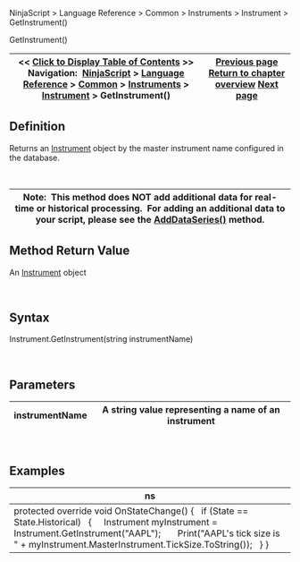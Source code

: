 ﻿


NinjaScript \> Language Reference \> Common \> Instruments \> Instrument \> GetInstrument()






















GetInstrument()







| \<\< [Click to Display Table of Contents](getinstrument.md) \>\> **Navigation:**     [NinjaScript](ninjascript-1.md) \> [Language Reference](language_reference_wip-1.md) \> [Common](common-1.md) \> [Instruments](instruments_ninjascript-1.md) \> [Instrument](instrument-1.md) \> GetInstrument() | [Previous page](instrument_fullname-1.md) [Return to chapter overview](instrument-1.md) [Next page](masterinstrument-1.md) |
| --- | --- |











## Definition


Returns an [Instrument](instruments-1.md) object by the master instrument name configured in the database.  


 




| Note:  This method does NOT add additional data for real\-time or historical processing.  For adding an additional data to your script, please see the  [AddDataSeries()](adddataseries-1.md) method. |
| --- |



## 


## 


## Method Return Value


An [Instrument](instrument-1.md) object


 


## Syntax


Instrument.GetInstrument(string instrumentName)


 


## Parameters




| instrumentName | A string value representing a name of an instrument |
| --- | --- |



 


## 


## Examples




| ns |
| --- |
| protected override void OnStateChange() {    if (State \=\= State.Historical)    {      Instrument myInstrument \= Instrument.GetInstrument("AAPL");        Print("AAPL's tick size is " \+ myInstrument.MasterInstrument.TickSize.ToString());    } } |









